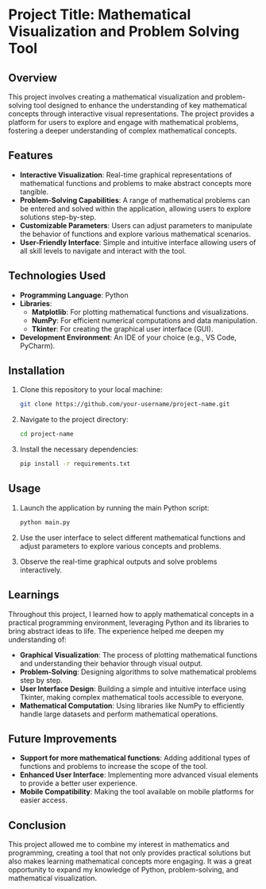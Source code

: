 # Project Title: Mathematical Visualization and Problem Solving Tool

## Overview

This project involves creating a mathematical visualization and problem-solving tool designed to enhance the understanding of key mathematical concepts through interactive visual representations. The project provides a platform for users to explore and engage with mathematical problems, fostering a deeper understanding of complex mathematical concepts.

## Features

- **Interactive Visualization**: Real-time graphical representations of mathematical functions and problems to make abstract concepts more tangible.
- **Problem-Solving Capabilities**: A range of mathematical problems can be entered and solved within the application, allowing users to explore solutions step-by-step.
- **Customizable Parameters**: Users can adjust parameters to manipulate the behavior of functions and explore various mathematical scenarios.
- **User-Friendly Interface**: Simple and intuitive interface allowing users of all skill levels to navigate and interact with the tool.

## Technologies Used

- **Programming Language**: Python
- **Libraries**: 
  - **Matplotlib**: For plotting mathematical functions and visualizations.
  - **NumPy**: For efficient numerical computations and data manipulation.
  - **Tkinter**: For creating the graphical user interface (GUI).
- **Development Environment**: An IDE of your choice (e.g., VS Code, PyCharm).

## Installation

1. Clone this repository to your local machine:

   ```bash
   git clone https://github.com/your-username/project-name.git
   ```

2. Navigate to the project directory:

   ```bash
   cd project-name
   ```

3. Install the necessary dependencies:

   ```bash
   pip install -r requirements.txt
   ```

## Usage

1. Launch the application by running the main Python script:

   ```bash
   python main.py
   ```

2. Use the user interface to select different mathematical functions and adjust parameters to explore various concepts and problems.

3. Observe the real-time graphical outputs and solve problems interactively.

## Learnings

Throughout this project, I learned how to apply mathematical concepts in a practical programming environment, leveraging Python and its libraries to bring abstract ideas to life. The experience helped me deepen my understanding of:

- **Graphical Visualization**: The process of plotting mathematical functions and understanding their behavior through visual output.
- **Problem-Solving**: Designing algorithms to solve mathematical problems step by step.
- **User Interface Design**: Building a simple and intuitive interface using Tkinter, making complex mathematical tools accessible to everyone.
- **Mathematical Computation**: Using libraries like NumPy to efficiently handle large datasets and perform mathematical operations.

## Future Improvements

- **Support for more mathematical functions**: Adding additional types of functions and problems to increase the scope of the tool.
- **Enhanced User Interface**: Implementing more advanced visual elements to provide a better user experience.
- **Mobile Compatibility**: Making the tool available on mobile platforms for easier access.

## Conclusion

This project allowed me to combine my interest in mathematics and programming, creating a tool that not only provides practical solutions but also makes learning mathematical concepts more engaging. It was a great opportunity to expand my knowledge of Python, problem-solving, and mathematical visualization.
